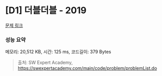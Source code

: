 # [D1] 더블더블 - 2019 

[문제 링크](https://swexpertacademy.com/main/code/problem/problemDetail.do?contestProbId=AV5QDEX6AqwDFAUq) 

### 성능 요약

메모리: 20,512 KB, 시간: 125 ms, 코드길이: 379 Bytes



> 출처: SW Expert Academy, https://swexpertacademy.com/main/code/problem/problemList.do
